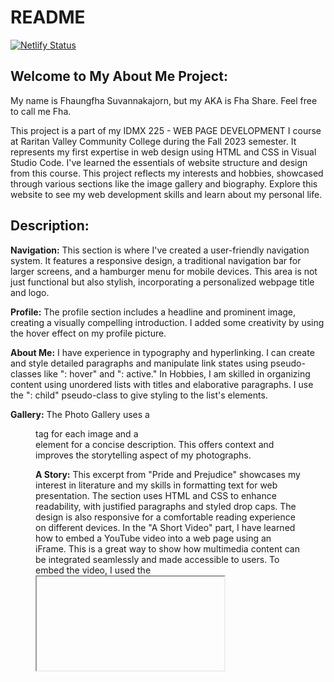 # README

[![Netlify Status](https://api.netlify.com/api/v1/badges/06e28e20-2cad-485e-b8d3-70d49dc8198a/deploy-status)](https://app.netlify.com/sites/about-me-fhashare/deploys)

## Welcome to My About Me Project: 

My name is Fhaungfha Suvannakajorn, but my AKA is Fha Share. Feel free to call me Fha.

This project is a part of my IDMX 225 - WEB PAGE DEVELOPMENT I course at Raritan Valley Community College during the Fall 2023 semester. It represents my first expertise in web design using HTML and CSS in Visual Studio Code. I've learned the essentials of website structure and design from this course. This project reflects my interests and hobbies, showcased through various sections like the image gallery and biography. Explore this website to see my web development skills and learn about my personal life.

## Description:
**Navigation:** This section is where I've created a user-friendly navigation system. It features a responsive design, a traditional navigation bar for larger screens, and a hamburger menu for mobile devices. This area is not just functional but also stylish, incorporating a personalized webpage title and logo.

**Profile:** The profile section includes a headline and prominent image, creating a visually compelling introduction. I added some creativity by using the hover effect on my profile picture.

**About Me:** I have experience in typography and hyperlinking. I can create and style detailed paragraphs and manipulate link states using pseudo-classes like ": hover" and ": active." In Hobbies, I am skilled in organizing content using unordered lists with titles and elaborative paragraphs. I use the ": child" pseudo-class to give styling to the list's elements.

**Gallery:** The Photo Gallery uses a <figure> tag for each image and a <figcaption> element for a concise description. This offers context and improves the storytelling aspect of my photographs.

**A Story:** This excerpt from "Pride and Prejudice" showcases my interest in literature and my skills in formatting text for web presentation. The section uses HTML and CSS to enhance readability, with justified paragraphs and styled drop caps. The design is also responsive for a comfortable reading experience on different devices. In the "A Short Video" part, I have learned how to embed a YouTube video into a web page using an iFrame. This is a great way to show how multimedia content can be integrated seamlessly and made accessible to users. To embed the video, I used the <iframe> tag and set attributes to ensure a responsive design that maintains the video's aspect ratio and adapts to different screen sizes.

**My Blog:** The "My Blog" section showcases my skills in creating engaging web content about my journey through America's National Parks through an expanding image gallery that is fully responsive, interactive, and informative. The blog entries are written in a narrative style that blends personal stories with technical insights. The section demonstrates my proficiency in using HTML and CSS to structure and style content, enhancing the blog's visual appeal.

**Contact Form:** The functional contact form facilitates user interaction and collects data efficiently.

## Color Scheme:
The "Color Scheme" section of "About Me: Fha Share" adopts an inclusive approach to color selection. I utilized Adobe's color theme tool to create a visually appealing and color-blind safe palette. Additionally, I conducted color contrast checks to ensure that it met the required standards. I chose the sky color as the theme related to my nickname.

Color Palette Features
The color scheme uses hexadecimal color codes, ensuring precision and consistency across all web platforms. The primary colors used are:
Deep Blue: #002C66 - Provides a robust and confident base color.
Bright Blue: #348BFF - Adds a vibrant, energetic touch.
Light Blue: #90D6FF - Offers a calming, softer contrast.
Sky Blue: #D9F1FF - Serves as a gentle, airy background tone.
White: #FFFFFF - Ensures clean, clear spaces and readability.

In website design, consistent use of colors for backgrounds, fonts, and borders creates visual harmony. Clear CSS classes facilitate easy design maintenance. 

## Citations:

## License:


